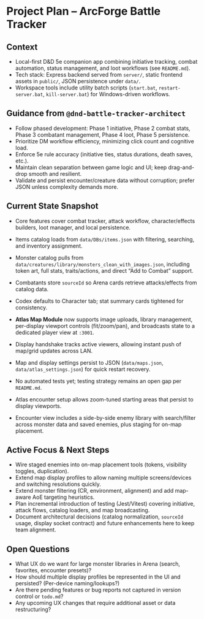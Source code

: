 ﻿# Project Plan – ArcForge Battle Tracker

## Context
- Local-first D&D 5e companion app combining initiative tracking, combat automation, status management, and loot workflows (see `README.md`).
- Tech stack: Express backend served from `server/`, static frontend assets in `public/`, JSON persistence under `data/`.
- Workspace tools include utility batch scripts (`start.bat`, `restart-server.bat`, `kill-server.bat`) for Windows-driven workflows.

## Guidance from `@dnd-battle-tracker-architect`
- Follow phased development: Phase 1 initiative, Phase 2 combat stats, Phase 3 combatant management, Phase 4 loot, Phase 5 persistence.
- Prioritize DM workflow efficiency, minimizing click count and cognitive load.
- Enforce 5e rule accuracy (initiative ties, status durations, death saves, etc.).
- Maintain clean separation between game logic and UI; keep drag-and-drop smooth and resilient.
- Validate and persist encounter/creature data without corruption; prefer JSON unless complexity demands more.

## Current State Snapshot
- Core features cover combat tracker, attack workflow, character/effects builders, loot manager, and local persistence.
- Items catalog loads from `data/DBs/items.json` with filtering, searching, and inventory assignment.
- Monster catalog pulls from `data/creatures/library/monsters_clean_with_images.json`, including token art, full stats, traits/actions, and direct “Add to Combat” support.
- Combatants store `sourceId` so Arena cards retrieve attacks/effects from catalog data.
- Codex defaults to Character tab; stat summary cards tightened for consistency.
- **Atlas Map Module** now supports image uploads, library management, per-display viewport controls (fit/zoom/pan), and broadcasts state to a dedicated player view at `:3001`.
- Display handshake tracks active viewers, allowing instant push of map/grid updates across LAN.
- Map and display settings persist to JSON (`data/maps.json`, `data/atlas_settings.json`) for quick restart recovery.
- No automated tests yet; testing strategy remains an open gap per `README.md`.

- Atlas encounter setup allows zoom-tuned starting areas that persist to display viewports.
- Encounter view includes a side-by-side enemy library with search/filter across monster data and saved enemies, plus staging for on-map placement.
## Active Focus & Next Steps
- Wire staged enemies into on-map placement tools (tokens, visibility toggles, duplication).
- Extend map display profiles to allow naming multiple screens/devices and switching resolutions quickly.
- Extend monster filtering (CR, environment, alignment) and add map-aware AoE targeting heuristics.
- Plan incremental introduction of testing (Jest/Vitest) covering initiative, attack flows, catalog loaders, and map broadcasting.
- Document architectural decisions (catalog normalization, `sourceId` usage, display socket contract) and future enhancements here to keep team alignment.

## Open Questions
- What UX do we want for large monster libraries in Arena (search, favorites, encounter presets)?
- How should multiple display profiles be represented in the UI and persisted? (Per-device naming/lookups?)
- Are there pending features or bug reports not captured in version control or `todo.md`?
- Any upcoming UX changes that require additional asset or data restructuring?


